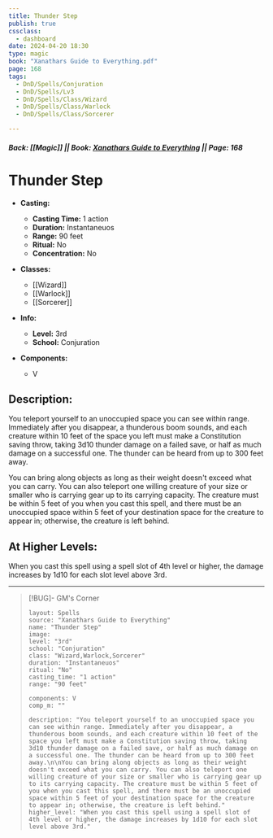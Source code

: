 ```yaml
---
title: Thunder Step
publish: true
cssclass:
  - dashboard
date: 2024-04-20 18:30
type: magic
book: "Xanathars Guide to Everything.pdf"
page: 168
tags:
  - DnD/Spells/Conjuration
  - DnD/Spells/Lv3
  - DnD/Spells/Class/Wizard
  - DnD/Spells/Class/Warlock
  - DnD/Spells/Class/Sorcerer

---
```


##### Back: [[Magic]] || Book: [Xanathars Guide to Everything](https://drive.google.com/drive/folders/1O5bhpYizcIT5xxAoLOuzCRht_PVS7VSG?usp=sharing) || Page: 168

# Thunder Step

- **Casting:**
    - **Casting Time:** 1 action
    - **Duration:** Instantaneuos
    - **Range:** 90 feet
    - **Ritual:** No
    - **Concentration:** No
- **Classes:**
    - [[Wizard]]
    - [[Warlock]]
    - [[Sorcerer]]

- **Info:**
    - **Level:** 3rd
    - **School:** Conjuration
- **Components:**
    - V


## Description:
You teleport yourself to an unoccupied space you can see within range. Immediately after you disappear, a thunderous boom sounds, and each creature within 10 feet of the space you left must make a Constitution saving throw, taking 3d10 thunder damage on a failed save, or half as much damage on a successful one. The thunder can be heard from up to 300 feet away.

You can bring along objects as long as their weight doesn't exceed what you can carry. You can also teleport one willing creature of your size or smaller who is carrying gear up to its carrying capacity. The creature must be within 5 feet of you when you cast this spell, and there must be an unoccupied space within 5 feet of your destination space for the creature to appear in; otherwise, the creature is left behind.

## At Higher Levels:
When you cast this spell using a spell slot of 4th level or higher, the damage increases by 1d10 for each slot level above 3rd.

---

> [!BUG]- GM's Corner
>
> ```statblock
> layout: Spells
> source: "Xanathars Guide to Everything"
> name: "Thunder Step"
> image: 
> level: "3rd"
> school: "Conjuration"
> class: "Wizard,Warlock,Sorcerer"
> duration: "Instantaneuos"
> ritual: "No"
> casting_time: "1 action"
> range: "90 feet"
>
> components: V
> comp_m: ""
>
> description: "You teleport yourself to an unoccupied space you can see within range. Immediately after you disappear, a thunderous boom sounds, and each creature within 10 feet of the space you left must make a Constitution saving throw, taking 3d10 thunder damage on a failed save, or half as much damage on a successful one. The thunder can be heard from up to 300 feet away.\n\nYou can bring along objects as long as their weight doesn't exceed what you can carry. You can also teleport one willing creature of your size or smaller who is carrying gear up to its carrying capacity. The creature must be within 5 feet of you when you cast this spell, and there must be an unoccupied space within 5 feet of your destination space for the creature to appear in; otherwise, the creature is left behind."
> higher_level: "When you cast this spell using a spell slot of 4th level or higher, the damage increases by 1d10 for each slot level above 3rd."
> ```
